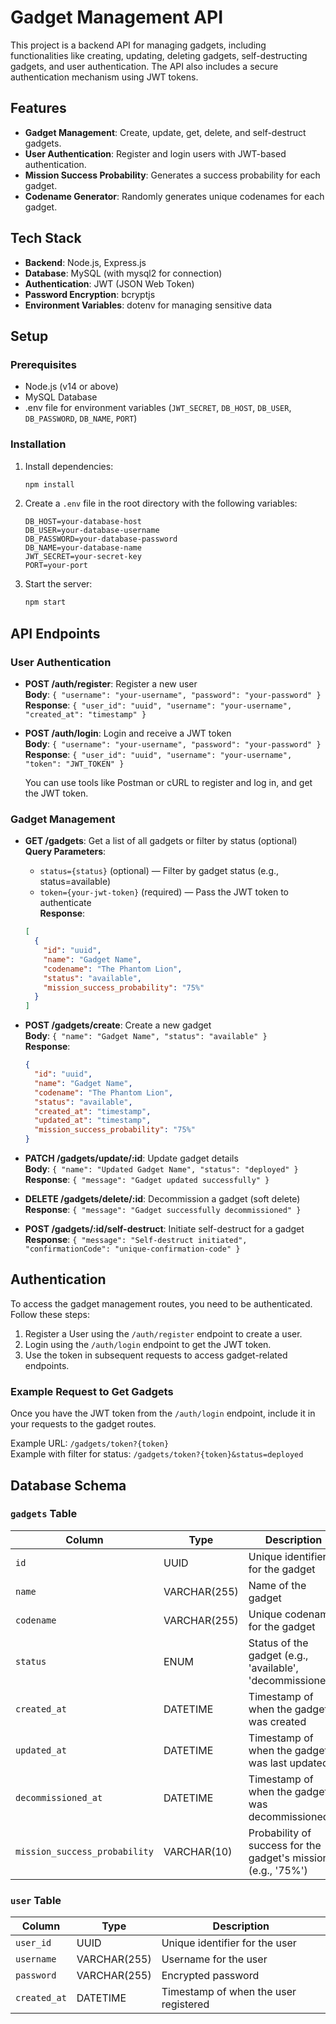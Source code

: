 # Gadget Management API

This project is a backend API for managing gadgets, including functionalities like creating, updating, deleting gadgets, self-destructing gadgets, and user authentication. The API also includes a secure authentication mechanism using JWT tokens.

## Features

- **Gadget Management**: Create, update, get, delete, and self-destruct gadgets.
- **User Authentication**: Register and login users with JWT-based authentication.
- **Mission Success Probability**: Generates a success probability for each gadget.
- **Codename Generator**: Randomly generates unique codenames for each gadget.

## Tech Stack

- **Backend**: Node.js, Express.js
- **Database**: MySQL (with mysql2 for connection)
- **Authentication**: JWT (JSON Web Token)
- **Password Encryption**: bcryptjs
- **Environment Variables**: dotenv for managing sensitive data

## Setup

### Prerequisites

- Node.js (v14 or above)
- MySQL Database
- .env file for environment variables (`JWT_SECRET`, `DB_HOST`, `DB_USER`, `DB_PASSWORD`, `DB_NAME`, `PORT`)

### Installation

1. Install dependencies:

    ```bash
    npm install
    ```

2. Create a `.env` file in the root directory with the following variables:

    ```env
    DB_HOST=your-database-host
    DB_USER=your-database-username
    DB_PASSWORD=your-database-password
    DB_NAME=your-database-name
    JWT_SECRET=your-secret-key
    PORT=your-port
    ```

3. Start the server:

    ```bash
    npm start
    ```
## API Endpoints

### User Authentication

- **POST /auth/register**: Register a new user  
    **Body**: `{ "username": "your-username", "password": "your-password" }`  
    **Response**: `{ "user_id": "uuid", "username": "your-username", "created_at": "timestamp" }`

- **POST /auth/login**: Login and receive a JWT token  
    **Body**: `{ "username": "your-username", "password": "your-password" }`  
    **Response**: `{ "user_id": "uuid", "username": "your-username", "token": "JWT_TOKEN" }`

    You can use tools like Postman or cURL to register and log in, and get the JWT token.

### Gadget Management

- **GET /gadgets**: Get a list of all gadgets or filter by status (optional)  
    **Query Parameters**:
    - `status={status}` (optional) — Filter by gadget status (e.g., status=available)
    - `token={your-jwt-token}` (required) — Pass the JWT token to authenticate  
    **Response**:

    ```json
    [
      { 
        "id": "uuid",
        "name": "Gadget Name",
        "codename": "The Phantom Lion",
        "status": "available",
        "mission_success_probability": "75%"
      }
    ]
    ```

- **POST /gadgets/create**: Create a new gadget  
    **Body**: `{ "name": "Gadget Name", "status": "available" }`  
    **Response**:

    ```json
    {
      "id": "uuid",
      "name": "Gadget Name",
      "codename": "The Phantom Lion",
      "status": "available",
      "created_at": "timestamp",
      "updated_at": "timestamp",
      "mission_success_probability": "75%"
    }
    ```

- **PATCH /gadgets/update/:id**: Update gadget details  
    **Body**: `{ "name": "Updated Gadget Name", "status": "deployed" }`  
    **Response**: `{ "message": "Gadget updated successfully" }`

- **DELETE /gadgets/delete/:id**: Decommission a gadget (soft delete)  
    **Response**: `{ "message": "Gadget successfully decommissioned" }`

- **POST /gadgets/:id/self-destruct**: Initiate self-destruct for a gadget  
    **Response**: `{ "message": "Self-destruct initiated", "confirmationCode": "unique-confirmation-code" }`

## Authentication

To access the gadget management routes, you need to be authenticated. Follow these steps:

1. Register a User using the `/auth/register` endpoint to create a user.
2. Login using the `/auth/login` endpoint to get the JWT token.
3. Use the token in subsequent requests to access gadget-related endpoints.

### Example Request to Get Gadgets

Once you have the JWT token from the `/auth/login` endpoint, include it in your requests to the gadget routes.

Example URL: `/gadgets/token?{token}`  
Example with filter for status: `/gadgets/token?{token}&status=deployed`

## Database Schema

### `gadgets` Table

| Column                        | Type         | Description                                      |
|-------------------------------|--------------|--------------------------------------------------|
| `id`                           | UUID         | Unique identifier for the gadget                 |
| `name`                         | VARCHAR(255)  | Name of the gadget                               |
| `codename`                     | VARCHAR(255)  | Unique codename for the gadget                   |
| `status`                       | ENUM         | Status of the gadget (e.g., 'available', 'decommissioned') |
| `created_at`                   | DATETIME     | Timestamp of when the gadget was created         |
| `updated_at`                   | DATETIME     | Timestamp of when the gadget was last updated    |
| `decommissioned_at`            | DATETIME     | Timestamp of when the gadget was decommissioned  |
| `mission_success_probability`  | VARCHAR(10)   | Probability of success for the gadget's mission (e.g., '75%') |

### `user` Table

| Column        | Type         | Description                                 |
|---------------|--------------|---------------------------------------------|
| `user_id`     | UUID         | Unique identifier for the user             |
| `username`    | VARCHAR(255)  | Username for the user                      |
| `password`    | VARCHAR(255)  | Encrypted password                         |
| `created_at`  | DATETIME     | Timestamp of when the user registered      |
